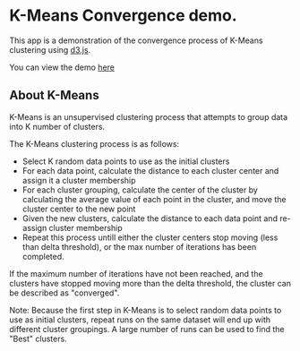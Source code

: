 # K-Means Convergence demo.

This app is a demonstration of the convergence process of K-Means clustering using [d3.js](https://d3js.org/).

You can view the demo [here](https://davebyrne.github.io/kmeans-demo/)

## About K-Means

K-Means is an unsupervised clustering process that attempts to group data into K number of clusters.  

The K-Means clustering process is as follows:

- Select K random data points to use as the initial clusters
- For each data point, calculate the distance to each cluster center and assign it a cluster membership
- For each cluster grouping,  calculate the center of the cluster by calculating the average value of each point in the cluster, and move the cluster center to the new point
- Given the new clusters, calculate the distance to each data point and re-assign cluster membership
- Repeat this process untill either the cluster centers stop moving (less than delta threshold), or the max number of iterations has been completed.

If the maximum number of iterations have not been reached, and the clusters have stopped moving more than the delta threshold, the cluster can be described as "converged".

Note: Because the first step in K-Means is to select random data points to use as initial clusters,  repeat runs on the same dataset will end up with different cluster groupings.  A large number of runs can be used to find the "Best" clusters.